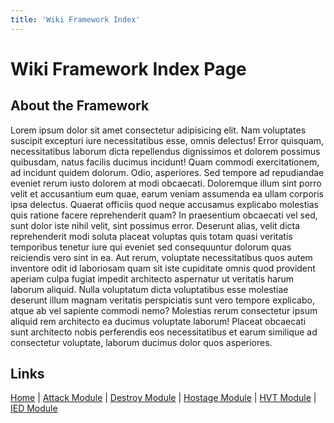 ```yaml
---
title: 'Wiki Framework Index'
---
```


# Wiki Framework Index Page

## About the Framework
Lorem ipsum dolor sit amet consectetur adipisicing elit. Nam voluptates suscipit excepturi iure necessitatibus esse, omnis delectus! Error quisquam, necessitatibus laborum dicta repellendus dignissimos et dolorem possimus quibusdam, natus facilis ducimus incidunt! Quam commodi exercitationem, ad incidunt quidem dolorum. Odio, asperiores. Sed tempore ad repudiandae eveniet rerum iusto dolorem at modi obcaecati. Doloremque illum sint porro velit et accusantium eum quae, earum veniam assumenda ea ullam corporis ipsa delectus. Quaerat officiis quod neque accusamus explicabo molestias quis ratione facere reprehenderit quam? In praesentium obcaecati vel sed, sunt dolor iste nihil velit, sint possimus error. Deserunt alias, velit dicta reprehenderit modi soluta placeat voluptas quis totam quasi veritatis temporibus tenetur iure qui eveniet sed consequuntur dolorum quas reiciendis vero sint in ea. Aut rerum, voluptate necessitatibus quos autem inventore odit id laboriosam quam sit iste cupiditate omnis quod provident aperiam culpa fugiat impedit architecto aspernatur ut veritatis harum laborum aliquid. Nulla voluptatum dicta voluptatibus esse molestiae deserunt illum magnam veritatis perspiciatis sunt vero tempore explicabo, atque ab vel sapiente commodi nemo? Molestias rerum consectetur ipsum aliquid rem architecto ea ducimus voluptate laborum! Placeat obcaecati sunt architecto nobis perferendis eos necessitatibus et earum similique ad consectetur voluptate, laborum ducimus dolor quos asperiores.

## Links
[Home](/wiki/framework) |
[Attack Module](/wiki/framework/attack) |
[Destroy Module](/wiki/framework/destroy) |
[Hostage Module](/wiki/framework/hostage) |
[HVT Module](/wiki/framework/hvt) |
[IED Module](/wiki/framework/ied)
